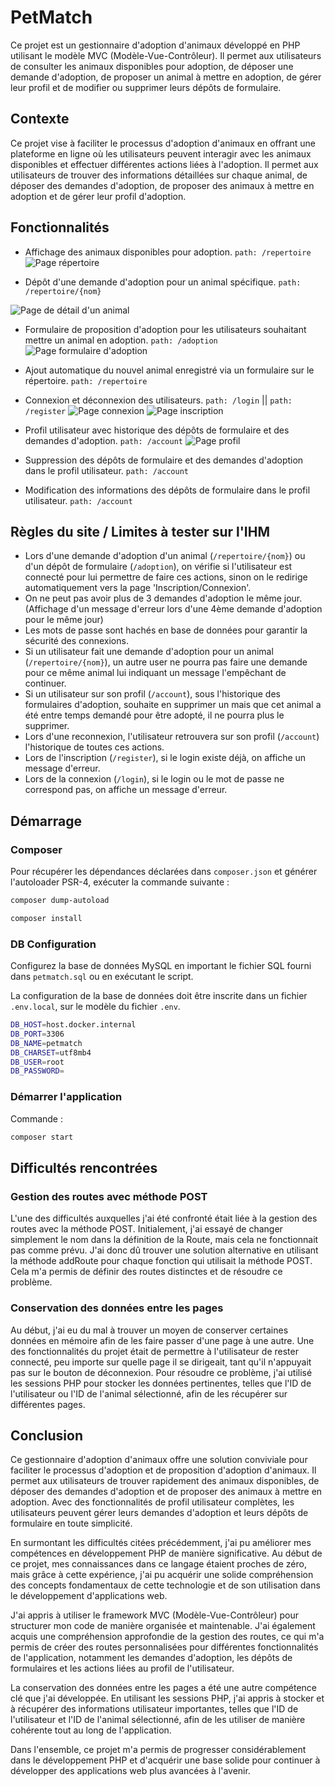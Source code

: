 # PetMatch

Ce projet est un gestionnaire d'adoption d'animaux développé en PHP utilisant le modèle MVC (Modèle-Vue-Contrôleur). Il permet aux utilisateurs de consulter les animaux disponibles pour adoption, de déposer une demande d'adoption, de proposer un animal à mettre en adoption, de gérer leur profil et de modifier ou supprimer leurs dépôts de formulaire.

## Contexte

Ce projet vise à faciliter le processus d'adoption d'animaux en offrant une plateforme en ligne où les utilisateurs peuvent interagir avec les animaux disponibles et effectuer différentes actions liées à l'adoption. Il permet aux utilisateurs de trouver des informations détaillées sur chaque animal, de déposer des demandes d'adoption, de proposer des animaux à mettre en adoption et de gérer leur profil d'adoption.

## Fonctionnalités

* Affichage des animaux disponibles pour adoption. `path: /repertoire` ![Page répertoire](https://raw.githubusercontent.com/s-kenza/PetMatchImages/main/Repertoire.PNG)

* Dépôt d'une demande d'adoption pour un animal spécifique. `path: /repertoire/{nom}`

![Page de détail d'un animal](https://raw.githubusercontent.com/s-kenza/PetMatchImages/main/Repertoire-nom.PNG)

* Formulaire de proposition d'adoption pour les utilisateurs souhaitant mettre un animal en adoption. `path: /adoption` ![Page formulaire d'adoption](https://raw.githubusercontent.com/s-kenza/PetMatchImages/main/Formulaire.PNG)

* Ajout automatique du nouvel animal enregistré via un formulaire sur le répertoire. `path: /repertoire`

* Connexion et déconnexion des utilisateurs. `path: /login` || `path: /register` ![Page connexion](https://raw.githubusercontent.com/s-kenza/PetMatchImages/main/Connexion.PNG) ![Page inscription](https://raw.githubusercontent.com/s-kenza/PetMatchImages/main/Inscription.PNG)

* Profil utilisateur avec historique des dépôts de formulaire et des demandes d'adoption. `path: /account` ![Page profil](https://raw.githubusercontent.com/s-kenza/PetMatchImages/main/Profil.PNG)

* Suppression des dépôts de formulaire et des demandes d'adoption dans le profil utilisateur. `path: /account`

* Modification des informations des dépôts de formulaire dans le profil utilisateur. `path: /account`

## Règles du site / Limites à tester sur l'IHM

* Lors d'une demande d'adoption d'un animal (`/repertoire/{nom}`) ou d'un dépôt de formulaire (`/adoption`), on vérifie si l'utilisateur est connecté pour lui permettre de faire ces actions, sinon on le redirige automatiquement vers la page 'Inscription/Connexion'.
* On ne peut pas avoir plus de 3 demandes d'adoption le même jour. (Affichage d'un message d'erreur lors d'une 4ème demande d'adoption pour le même jour)
* Les mots de passe sont hachés en base de données pour garantir la sécurité des connexions.
* Si un utilisateur fait une demande d'adoption pour un animal (`/repertoire/{nom}`), un autre user ne pourra pas faire une demande pour ce même animal lui indiquant un message l'empêchant de continuer.
* Si un utilisateur sur son profil (`/account`), sous l'historique des formulaires d'adoption, souhaite en supprimer un mais que cet animal a été entre temps demandé pour être adopté, il ne pourra plus le supprimer.
* Lors d'une reconnexion, l'utilisateur retrouvera sur son profil (`/account`) l'historique de toutes ces actions.
* Lors de l'inscription (`/register`), si le login existe déjà, on affiche un message d'erreur.
* Lors de la connexion (`/login`), si le login ou le mot de passe ne correspond pas, on affiche un message d'erreur.

## Démarrage

### Composer

Pour récupérer les dépendances déclarées dans `composer.json` et générer l'autoloader PSR-4, exécuter la commande suivante :

```bash
composer dump-autoload
```

```bash
composer install
```

### DB Configuration

Configurez la base de données MySQL en important le fichier SQL fourni dans `petmatch.sql` ou en exécutant le script.

La configuration de la base de données doit être inscrite dans un fichier `.env.local`, sur le modèle du fichier `.env`.

```bash
DB_HOST=host.docker.internal
DB_PORT=3306
DB_NAME=petmatch
DB_CHARSET=utf8mb4
DB_USER=root
DB_PASSWORD=
```


### Démarrer l'application

Commande :

```bash
composer start
```

## Difficultés rencontrées

### Gestion des routes avec méthode POST

L'une des difficultés auxquelles j'ai été confronté était liée à la gestion des routes avec la méthode POST. Initialement, j'ai essayé de changer simplement le nom dans la définition de la Route, mais cela ne fonctionnait pas comme prévu. J'ai donc dû trouver une solution alternative en utilisant la méthode addRoute pour chaque fonction qui utilisait la méthode POST. Cela m'a permis de définir des routes distinctes et de résoudre ce problème.

### Conservation des données entre les pages

Au début, j'ai eu du mal à trouver un moyen de conserver certaines données en mémoire afin de les faire passer d'une page à une autre. Une des fonctionnalités du projet était de permettre à l'utilisateur de rester connecté, peu importe sur quelle page il se dirigeait, tant qu'il n'appuyait pas sur le bouton de déconnexion. Pour résoudre ce problème, j'ai utilisé les sessions PHP pour stocker les données pertinentes, telles que l'ID de l'utilisateur ou l'ID de l'animal sélectionné, afin de les récupérer sur différentes pages.


## Conclusion

Ce gestionnaire d'adoption d'animaux offre une solution conviviale pour faciliter le processus d'adoption et de proposition d'adoption d'animaux. Il permet aux utilisateurs de trouver rapidement des animaux disponibles, de déposer des demandes d'adoption et de proposer des animaux à mettre en adoption. Avec des fonctionnalités de profil utilisateur complètes, les utilisateurs peuvent gérer leurs demandes d'adoption et leurs dépôts de formulaire en toute simplicité.

En surmontant les difficultés citées précédemment, j'ai pu améliorer mes compétences en développement PHP de manière significative. Au début de ce projet, mes connaissances dans ce langage étaient proches de zéro, mais grâce à cette expérience, j'ai pu acquérir une solide compréhension des concepts fondamentaux de cette technologie et de son utilisation dans le développement d'applications web.

J'ai appris à utiliser le framework MVC (Modèle-Vue-Contrôleur) pour structurer mon code de manière organisée et maintenable. J'ai également acquis une compréhension approfondie de la gestion des routes, ce qui m'a permis de créer des routes personnalisées pour différentes fonctionnalités de l'application, notamment les demandes d'adoption, les dépôts de formulaires et les actions liées au profil de l'utilisateur.

La conservation des données entre les pages a été une autre compétence clé que j'ai développée. En utilisant les sessions PHP, j'ai appris à stocker et à récupérer des informations utilisateur importantes, telles que l'ID de l'utilisateur et l'ID de l'animal sélectionné, afin de les utiliser de manière cohérente tout au long de l'application.

Dans l'ensemble, ce projet m'a permis de progresser considérablement dans le développement PHP et d'acquérir une base solide pour continuer à développer des applications web plus avancées à l'avenir.
